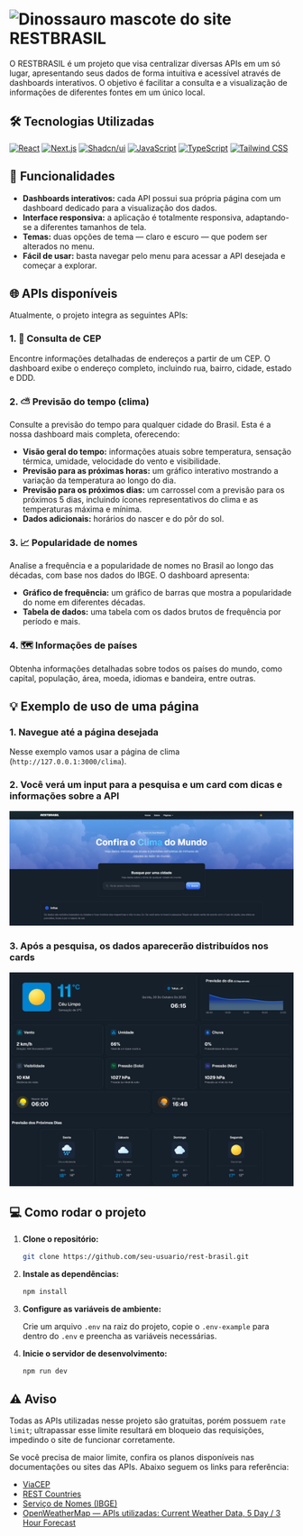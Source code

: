 # <img src="src/app/favicon.ico" alt="Dinossauro mascote do site"  style="vertical-align: top"> RESTBRASIL

O RESTBRASIL é um projeto que visa centralizar diversas APIs em um só lugar,
apresentando seus dados de forma intuitiva e acessível através de dashboards
interativos. O objetivo é facilitar a consulta e a visualização de informações
de diferentes fontes em um único local.

## 🛠️ Tecnologias Utilizadas

[![React](https://img.shields.io/badge/React-15.4.6-000?style=for-the-badge&logo=react&logoColor=%2361DAFB&labelColor=1d293d%20&color=61DAFB)](https://reactjs.org/)
[![Next.js](https://img.shields.io/badge/Next.js-15.4.6-000?style=for-the-badge&logo=Next.js&logoColor=FFFFF&labelColor=1d293d%20&color=000000)](https://nextjs.org/)
[![Shadcn/ui](https://img.shields.io/badge/Shadcn%2Fui-3.5.0-000?style=for-the-badge&logo=shadcnui&logoColor=FFFFF&labelColor=1d293d%20&color=000000)](https://ui.shadcn.com/)
[![JavaScript](https://img.shields.io/badge/JavaScript-ES2024-000?style=for-the-badge&logo=javascript&logoColor=F7DF1E&labelColor=1d293d%20&color=F7DF1E)](https://developer.mozilla.org/en-US/docs/Web/JavaScript)
[![TypeScript](https://img.shields.io/badge/TypeScript-%5E5-000?style=for-the-badge&logo=typescript&logoColor=3178C6&labelColor=1d293d%20&color=3178C6)](https://www.typescriptlang.org/)
[![Tailwind CSS](https://img.shields.io/badge/Tailwind%20CSS-v4-000?style=for-the-badge&logo=tailwindcss&logoColor=06B6D4&labelColor=1d293d%20&color=06B6D4)](https://tailwindcss.com/)

## 🚀 Funcionalidades

- **Dashboards interativos:** cada API possui sua própria página com um
  dashboard dedicado para a visualização dos dados.
- **Interface responsiva:** a aplicação é totalmente responsiva, adaptando-se a
  diferentes tamanhos de tela.
- **Temas:** duas opções de tema — claro e escuro — que podem ser alterados no
  menu.
- **Fácil de usar:** basta navegar pelo menu para acessar a API desejada e
  começar a explorar.

## 🌐 APIs disponíveis

Atualmente, o projeto integra as seguintes APIs:

### 1. 📍 Consulta de CEP

Encontre informações detalhadas de endereços a partir de um CEP. O dashboard
exibe o endereço completo, incluindo rua, bairro, cidade, estado e DDD.

### 2. ⛅ Previsão do tempo (clima)

Consulte a previsão do tempo para qualquer cidade do Brasil. Esta é a nossa
dashboard mais completa, oferecendo:

- **Visão geral do tempo:** informações atuais sobre temperatura, sensação
  térmica, umidade, velocidade do vento e visibilidade.
- **Previsão para as próximas horas:** um gráfico interativo mostrando a
  variação da temperatura ao longo do dia.
- **Previsão para os próximos dias:** um carrossel com a previsão para os
  próximos 5 dias, incluindo ícones representativos do clima e as temperaturas
  máxima e mínima.
- **Dados adicionais:** horários do nascer e do pôr do sol.

### 3. 📈 Popularidade de nomes

Analise a frequência e a popularidade de nomes no Brasil ao longo das décadas,
com base nos dados do IBGE. O dashboard apresenta:

- **Gráfico de frequência:** um gráfico de barras que mostra a popularidade do
  nome em diferentes décadas.
- **Tabela de dados:** uma tabela com os dados brutos de frequência por período
  e mais.

### 4. 🗺️ Informações de países

Obtenha informações detalhadas sobre todos os países do mundo, como capital,
população, área, moeda, idiomas e bandeira, entre outras.

## 💡 Exemplo de uso de uma página

### 1. Navegue até a página desejada

Nesse exemplo vamos usar a página de clima (`http://127.0.0.1:3000/clima`).

### 2. Você verá um input para a pesquisa e um card com dicas e informações sobre a API

![Screenshot da página de clima](assets/images/readme/weather-page-dark.jpg)

### 3. Após a pesquisa, os dados aparecerão distribuídos nos cards

![Screenshot do dashboard da página de clima](assets/images/readme/weather-dashboard-dark.jpg)

## 💻 Como rodar o projeto

1.  **Clone o repositório:**

    ```bash
    git clone https://github.com/seu-usuario/rest-brasil.git
    ```

2.  **Instale as dependências:**

    ```bash
    npm install
    ```

3.  **Configure as variáveis de ambiente:**

    Crie um arquivo `.env` na raiz do projeto, copie o `.env-example` para
    dentro do `.env` e preencha as variáveis necessárias.

4.  **Inicie o servidor de desenvolvimento:**

    ```bash
    npm run dev
    ```

## ⚠️ Aviso

Todas as APIs utilizadas nesse projeto são gratuitas, porém possuem
`rate limit`; ultrapassar esse limite resultará em bloqueio das requisições,
impedindo o site de funcionar corretamente.

Se você precisa de maior limite, confira os planos disponíveis nas documentações
ou sites das APIs. Abaixo seguem os links para referência:

- [ViaCEP](https://viacep.com.br/)
- [REST Countries](https://restcountries.com/)
- [Serviço de Nomes (IBGE)](https://servicodados.ibge.gov.br/api/docs/nomes?versao=2)
- [OpenWeatherMap — APIs utilizadas: Current Weather Data, 5 Day / 3 Hour Forecast](https://openweathermap.org/api)
